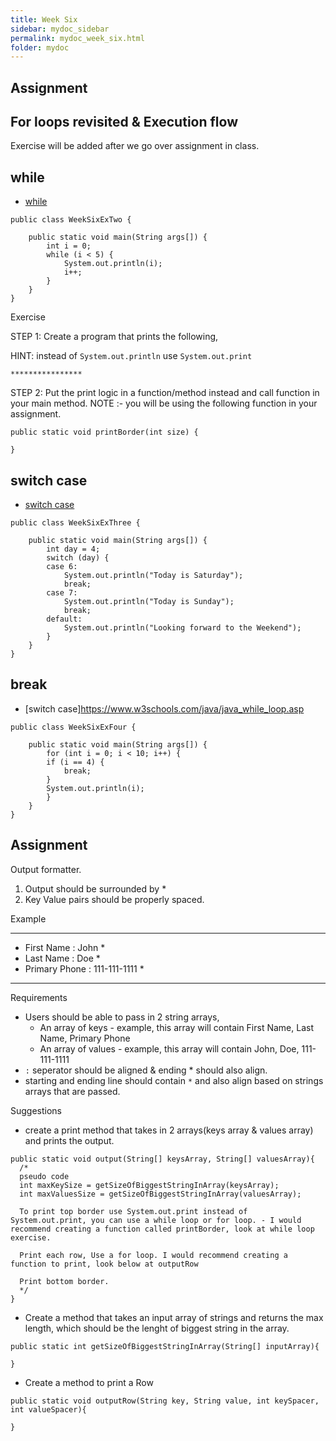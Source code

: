 ```yaml
---
title: Week Six
sidebar: mydoc_sidebar
permalink: mydoc_week_six.html
folder: mydoc
---
```


## Assignment

## For loops revisited & Execution flow

Exercise will be added after we go over assignment in class.

## while
* [while](https://www.w3schools.com/java/java_while_loop.asp)


```
public class WeekSixExTwo {

    public static void main(String args[]) {
        int i = 0;
        while (i < 5) {
            System.out.println(i);
            i++;
        }
    }
}
```

Exercise

STEP 1: 
Create a program that prints the following, 

HINT: instead of `System.out.println` use `System.out.print`

`****************`

STEP 2: 
Put the print logic in a function/method instead and call function in your main method. 
NOTE :- you will be using the following function in your assignment.

```
public static void printBorder(int size) {

}
```


## switch case
* [switch case](https://www.w3schools.com/java/java_switch.asp)

```
public class WeekSixExThree {

    public static void main(String args[]) {
        int day = 4;
        switch (day) {
        case 6:
            System.out.println("Today is Saturday");
            break;
        case 7:
            System.out.println("Today is Sunday");
            break;
        default:
            System.out.println("Looking forward to the Weekend");
        }
    }
}
```

## break

* [switch case]https://www.w3schools.com/java/java_while_loop.asp

```
public class WeekSixExFour {

    public static void main(String args[]) {
        for (int i = 0; i < 10; i++) {
        if (i == 4) {
            break;
        }
        System.out.println(i);
        }
    }
}
```

## Assignment

Output formatter.

1) Output should be surrounded by *
2) Key Value pairs should be properly spaced.

Example

************************************
* First Name      : John           *
* Last Name       : Doe            *
* Primary Phone   : 111-111-1111   *
************************************

Requirements

* Users should be able to pass in 2 string arrays, 
    * An array of keys - example, this array will contain First Name, Last Name, Primary Phone
    * An array of values - example, this array will contain John, Doe, 111-111-1111
* `:` seperator should be aligned & ending * should also align.
* starting and ending line should contain `*` and also align based on strings arrays that are passed.

Suggestions

* create a print method that takes in 2 arrays(keys array & values array) and prints the output.
```
public static void output(String[] keysArray, String[] valuesArray){
  /*
  pseudo code
  int maxKeySize = getSizeOfBiggestStringInArray(keysArray);
  int maxValuesSize = getSizeOfBiggestStringInArray(valuesArray);

  To print top border use System.out.print instead of System.out.print, you can use a while loop or for loop. - I would recommend creating a function called printBorder, look at while loop exercise.

  Print each row, Use a for loop. I would recommend creating a function to print, look below at outputRow

  Print bottom border.
  */
}
```

* Create a method that takes an input array of strings and returns the max length, which should be the lenght of biggest string in the array.

```
public static int getSizeOfBiggestStringInArray(String[] inputArray){

}
```

* Create a method to print a Row

```
public static void outputRow(String key, String value, int keySpacer, int valueSpacer){

}
```